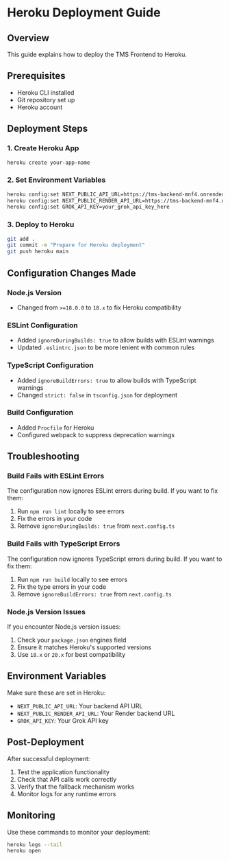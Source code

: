 # Heroku Deployment Guide

## Overview
This guide explains how to deploy the TMS Frontend to Heroku.

## Prerequisites
- Heroku CLI installed
- Git repository set up
- Heroku account

## Deployment Steps

### 1. Create Heroku App
```bash
heroku create your-app-name
```

### 2. Set Environment Variables
```bash
heroku config:set NEXT_PUBLIC_API_URL=https://tms-backend-mnf4.onrender.com
heroku config:set NEXT_PUBLIC_RENDER_API_URL=https://tms-backend-mnf4.onrender.com
heroku config:set GROK_API_KEY=your_grok_api_key_here
```

### 3. Deploy to Heroku
```bash
git add .
git commit -m "Prepare for Heroku deployment"
git push heroku main
```

## Configuration Changes Made

### Node.js Version
- Changed from `>=18.0.0` to `18.x` to fix Heroku compatibility

### ESLint Configuration
- Added `ignoreDuringBuilds: true` to allow builds with ESLint warnings
- Updated `.eslintrc.json` to be more lenient with common rules

### TypeScript Configuration
- Added `ignoreBuildErrors: true` to allow builds with TypeScript warnings
- Changed `strict: false` in `tsconfig.json` for deployment

### Build Configuration
- Added `Procfile` for Heroku
- Configured webpack to suppress deprecation warnings

## Troubleshooting

### Build Fails with ESLint Errors
The configuration now ignores ESLint errors during build. If you want to fix them:
1. Run `npm run lint` locally to see errors
2. Fix the errors in your code
3. Remove `ignoreDuringBuilds: true` from `next.config.ts`

### Build Fails with TypeScript Errors
The configuration now ignores TypeScript errors during build. If you want to fix them:
1. Run `npm run build` locally to see errors
2. Fix the type errors in your code
3. Remove `ignoreBuildErrors: true` from `next.config.ts`

### Node.js Version Issues
If you encounter Node.js version issues:
1. Check your `package.json` engines field
2. Ensure it matches Heroku's supported versions
3. Use `18.x` or `20.x` for best compatibility

## Environment Variables

Make sure these are set in Heroku:
- `NEXT_PUBLIC_API_URL`: Your backend API URL
- `NEXT_PUBLIC_RENDER_API_URL`: Your Render backend URL
- `GROK_API_KEY`: Your Grok API key

## Post-Deployment

After successful deployment:
1. Test the application functionality
2. Check that API calls work correctly
3. Verify that the fallback mechanism works
4. Monitor logs for any runtime errors

## Monitoring

Use these commands to monitor your deployment:
```bash
heroku logs --tail
heroku open
```
